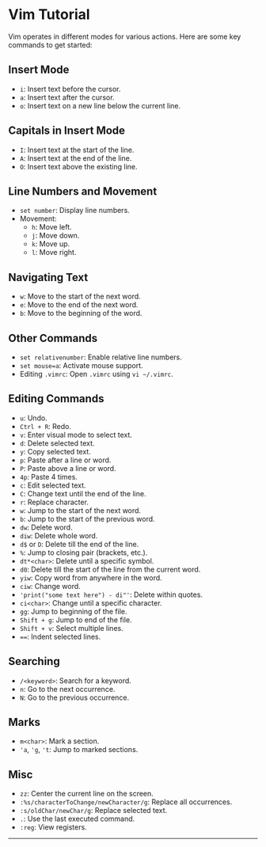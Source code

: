 # Vim Tutorial

Vim operates in different modes for various actions. Here are some key commands to get started:

## Insert Mode

- `i`: Insert text before the cursor.
- `a`: Insert text after the cursor.
- `o`: Insert text on a new line below the current line.

## Capitals in Insert Mode

- `I`: Insert text at the start of the line.
- `A`: Insert text at the end of the line.
- `O`: Insert text above the existing line.

## Line Numbers and Movement

- `set number`: Display line numbers.
- Movement:
  - `h`: Move left.
  - `j`: Move down.
  - `k`: Move up.
  - `l`: Move right.

## Navigating Text

- `w`: Move to the start of the next word.
- `e`: Move to the end of the next word.
- `b`: Move to the beginning of the word.

## Other Commands

- `set relativenumber`: Enable relative line numbers.
- `set mouse=a`: Activate mouse support.
- Editing `.vimrc`: Open `.vimrc` using `vi ~/.vimrc`.

## Editing Commands

- `u`: Undo.
- `Ctrl + R`: Redo.
- `v`: Enter visual mode to select text.
- `d`: Delete selected text.
- `y`: Copy selected text.
- `p`: Paste after a line or word.
- `P`: Paste above a line or word.
- `4p`: Paste 4 times.
- `c`: Edit selected text.
- `C`: Change text until the end of the line.
- `r`: Replace character.
- `w`: Jump to the start of the next word.
- `b`: Jump to the start of the previous word.
- `dw`: Delete word.
- `diw`: Delete whole word.
- `d$` or `D`: Delete till the end of the line.
- `%`: Jump to closing pair (brackets, etc.).
- `dt*<char>`: Delete until a specific symbol.
- `d0`: Delete till the start of the line from the current word.
- `yiw`: Copy word from anywhere in the word.
- `ciw`: Change word.
- `'print("some text here") - di"'`: Delete within quotes.
- `ci<char>`: Change until a specific character.
- `gg`: Jump to beginning of the file.
- `Shift + g`: Jump to end of the file.
- `Shift + v`: Select multiple lines.
- `==`: Indent selected lines.

## Searching

- `/<keyword>`: Search for a keyword.
- `n`: Go to the next occurrence.
- `N`: Go to the previous occurrence.

## Marks

- `m<char>`: Mark a section.
- `'a`, `'g`, `'t`: Jump to marked sections.

## Misc

- `zz`: Center the current line on the screen.
- `:%s/characterToChange/newCharacter/g`: Replace all occurrences.
- `:s/oldChar/newChar/g`: Replace selected text.
- `.`: Use the last executed command.
- `:reg`: View registers.

---
